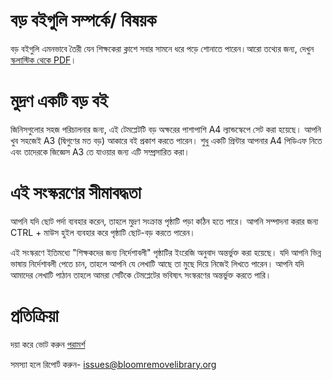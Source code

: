 # বড় বইগুলি সম্পর্কে/ বিষয়ক
বড় বইগুলি এমনভাবে তৈরী যেন শিক্ষকেরা ক্লাশে সবার সামনে ধরে পড়ে শোনাতে পারেন।আরো তথ্যের জন্য, দেখুন [স্কলাস্টিক থেকে  PDF](http://www.scholastic.ca/bigbooks/AGuidetoUsingBigBooksintheClassroom.pdf)। 

# মুদ্রণ একটি বড় বই
জিনিসগুলোর সহজ পরিচালনার জন্য, এই টেমপ্লেটটি বড় অক্ষরের পাশাপাশি A4 ল্যান্ডস্কেপে সেট করা হয়েছে। 
আপনি খুব সহজেই A3 (দ্বিগুণের মত বড়) আকারে বই প্রকাশ করতে পারেন। 
শুধু একটি প্রিন্টার আপনার A4 পিডিএফ নিতে এবং তাদেরকে জিজ্ঞেস A3 তে যাওয়ার জন্য এটি সম্প্রসারিত করা। 

# এই সংস্করণের সীমাবদ্ধতা
আপনি যদি ছোট পর্দা ব্যবহার করেন, তাহলে মুদ্রণ সংক্রান্ত পৃষ্ঠাটি পড়া কঠিন হতে পারে। আপনি সম্পাদনা করার জন্য CTRL + মাউস হুইল ব্যবহার করে পৃষ্ঠাটি ছোট-বড় করতে পারেন। 

এই সংস্করণে ইতিমধ্যে "শিক্ষকদের জন্য নির্দেশাবলী" পৃষ্ঠাটির ইংরেজি অনুবাদ অন্তর্ভুক্ত করা হয়েছে। 
যদি আপনি ভিন্ন ভাষায় নির্দেশাবলী পেতে চান, তাহলে আপনি যে লেখাটি আছে তা মুছে দিয়ে নিজেই লিখতে পারেন। 
আপনি যদি আমাদের লেখাটি পাঠান তাহলে আমরা সেটিকে টেমপ্লেটের ভবিষ্যৎ সংস্করণের অন্তর্ভুক্ত করতে পারি। 

# প্রতিক্রিয়া
দয়া করে ভোট করুন [পরামর্শ](http://bloomlibrary.org/suggestions) 

সমস্যা হলে রিপোর্ট করুন- [issues@bloomremovelibrary.org](mailto:issues@bloomremovelibrary.org?subject=Big&nbsp;Book&nbsp;Problem) 
